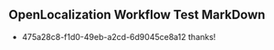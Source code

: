 ## OpenLocalization Workflow Test MarkDown
* 475a28c8-f1d0-49eb-a2cd-6d9045ce8a12 thanks!

<!--HONumber=Jul16_HO5-->


